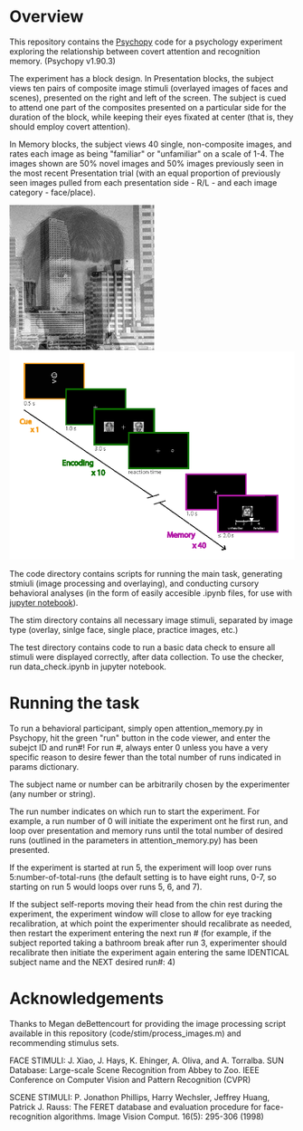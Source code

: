 # Overview

This repository contains the [Psychopy](http://psychopy.org/) code for a psychology experiment exploring the relationship between covert attention and recognition memory. (Psychopy v1.90.3)

The experiment has a block design. In Presentation blocks, the subject views ten pairs of composite image stimuli (overlayed images of faces and scenes), presented on the right and left of the screen. The subject is cued to attend one part of the composites presented on a particular side for the duration of the block, while keeping their eyes fixated at center (that is, they should employ covert attention).

In Memory blocks, the subject views 40 single, non-composite images, and rates each image as being "familiar" or "unfamiliar" on a scale of 1-4. The images shown are 50% novel images and 50% images previously seen in the most recent Presentation trial (with an equal proportion of previously seen images pulled from each presentation side - R/L - and each image category - face/place).

![Overlay](figures/00081941031fa_sunaaftlyfudyzuhqzf.jpg) 
 <img src="figures/attn_task.png" alt="Paradigm" style="width:100;"> 


The code directory contains scripts for running the main task, generating stmiuli (image processing and overlaying), and conducting cursory behavioral analyses (in the form of easily accesible .ipynb files, for use with [jupyter notebook](https://ipython.org/notebook.html)).

The stim directory contains all necessary image stimuli, separated by image type (overlay, sinlge face, single place, practice images, etc.)

The test directory contains code to run a basic data check to ensure all stimuli were displayed correctly, after data collection. To use the checker, run data_check.ipynb in jupyter notebook.



# Running the task

To run a behavioral participant, simply open attention_memory.py in Psychopy, hit the green "run" button in the code viewer, and enter the subejct ID and run#!  For run #, always enter 0 unless you have a very specific reason to desire fewer than the total number of runs indicated in params dictionary.

The subject name or number can be arbitrarily chosen by the experimenter (any number or string).

The run number indicates on which run to start the experiment. For example, a run number of 0 will initiate the experiment ont he first run, and loop over presentation and memory runs until the total number of desired runs (outlined in the parameters in attention_memory.py) has been presented. 

If the experiment is started at run 5, the experiment will loop over runs 5:number-of-total-runs (the default setting is to have eight runs, 0-7, so starting on run 5 would loops over runs 5, 6, and 7).

If the subject self-reports moving their head from the chin rest during the experiment, the experiment window will close to allow for eye tracking recalibration, at which point the experimenter should recalibrate as needed, then restart the experiment entering the next run # (for example, if the subject reported taking a bathroom break after run 3, experimenter should recalibrate then initiate the experiment again entering the same IDENTICAL subject name and the NEXT desired run#: 4)

# Acknowledgements
Thanks to Megan deBettencourt for providing the image processing script available in this repository (code/stim/process_images.m) and recommending stimulus sets. 


FACE STIMULI:
J. Xiao, J. Hays, K. Ehinger, A. Oliva, and A. Torralba.
SUN Database: Large-scale Scene Recognition from Abbey to Zoo.
IEEE Conference on Computer Vision and Pattern Recognition (CVPR)

SCENE STIMULI:
P. Jonathon Phillips, Harry Wechsler, Jeffrey Huang, Patrick J. Rauss: The FERET database and evaluation procedure for face-recognition algorithms. Image Vision Comput. 16(5): 295-306 (1998)

